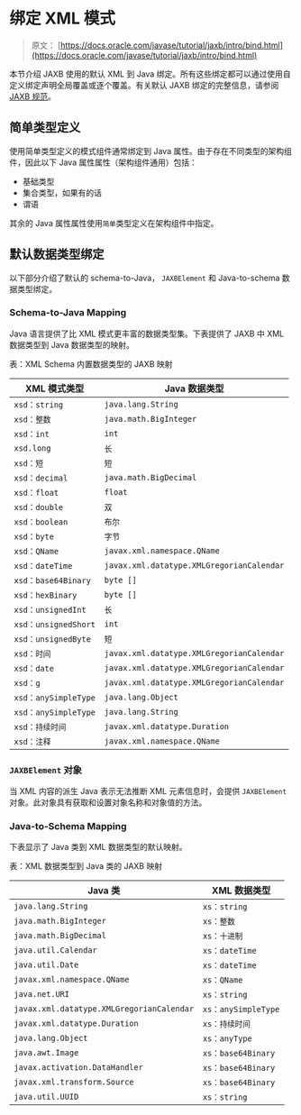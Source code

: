 # 绑定 XML 模式

> 原文： [https://docs.oracle.com/javase/tutorial/jaxb/intro/bind.html](https://docs.oracle.com/javase/tutorial/jaxb/intro/bind.html)

本节介绍 JAXB 使用的默认 XML 到 Java 绑定。所有这些绑定都可以通过使用自定义绑定声明全局覆盖或逐个覆盖。有关默认 JAXB 绑定的完整信息，请参阅 [JAXB 规范](http://jaxb.java.net)。

## 简单类型定义

使用简单类型定义的模式组件通常绑定到 Java 属性。由于存在不同类型的架构组件，因此以下 Java 属性属性（架构组件通用）包括：

*   基础类型
*   集合类型，如果有的话
*   谓语

其余的 Java 属性属性使用`简单`类型定义在架构组件中指定。

## 默认数据类型绑定

以下部分介绍了默认的 schema-to-Java， `JAXBElement` 和 Java-to-schema 数据类型绑定。

### Schema-to-Java Mapping

Java 语言提供了比 XML 模式更丰富的数据类型集。下表提供了 JAXB 中 XML 数据类型到 Java 数据类型的映射。

表：XML Schema 内置数据类型的 JAXB 映射

| XML 模式类型 | Java 数据类型 |
| --- | --- |
| `xsd：string` | `java.lang.String` |
| `xsd：整数` | `java.math.BigInteger` |
| `xsd：int` | `int` |
| `xsd.long` | `长` |
| `xsd：短` | `短` |
| `xsd：decimal` | `java.math.BigDecimal` |
| `xsd：float` | `float` |
| `xsd：double` | `双` |
| `xsd：boolean` | `布尔` |
| `xsd：byte` | `字节` |
| `xsd：QName` | `javax.xml.namespace.QName` |
| `xsd：dateTime` | `javax.xml.datatype.XMLGregorianCalendar` |
| `xsd：base64Binary` | `byte []` |
| `xsd：hexBinary` | `byte []` |
| `xsd：unsignedInt` | `长` |
| `xsd：unsignedShort` | `int` |
| `xsd：unsignedByte` | `短` |
| `xsd：时间` | `javax.xml.datatype.XMLGregorianCalendar` |
| `xsd：date` | `javax.xml.datatype.XMLGregorianCalendar` |
| `xsd：g` | `javax.xml.datatype.XMLGregorianCalendar` |
| `xsd：anySimpleType` | `java.lang.Object` |
| `xsd：anySimpleType` | `java.lang.String` |
| `xsd：持续时间` | `javax.xml.datatype.Duration` |
| `xsd：注释` | `javax.xml.namespace.QName` |

### `JAXBElement` 对象

当 XML 内容的派生 Java 表示无法推断 XML 元素信息时，会提供 `JAXBElement` 对象。此对象具有获取和设置对象名称和对象值的方法。

### Java-to-Schema Mapping

下表显示了 Java 类到 XML 数据类型的默认映射。

表：XML 数据类型到 Java 类的 JAXB 映射

| Java 类 | XML 数据类型 |
| --- | --- |
| `java.lang.String` | `xs：string` |
| `java.math.BigInteger` | `xs：整数` |
| `java.math.BigDecimal` | `xs：十进制` |
| `java.util.Calendar` | `xs：dateTime` |
| `java.util.Date` | `xs：dateTime` |
| `javax.xml.namespace.QName` | `xs：QName` |
| `java.net.URI` | `xs：string` |
| `javax.xml.datatype.XMLGregorianCalendar` | `xs：anySimpleType` |
| `javax.xml.datatype.Duration` | `xs：持续时间` |
| `java.lang.Object` | `xs：anyType` |
| `java.awt.Image` | `xs：base64Binary` |
| `javax.activation.DataHandler` | `xs：base64Binary` |
| `javax.xml.transform.Source` | `xs：base64Binary` |
| `java.util.UUID` | `xs：string` |
